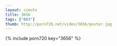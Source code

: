 ```yaml
--- 
layout: sieutv
title: 3656
tags: ["003"]
thumb: http://porn720.net/video/3656/poster.jpg
---
```

{% include porn720 key="3656" %} 
